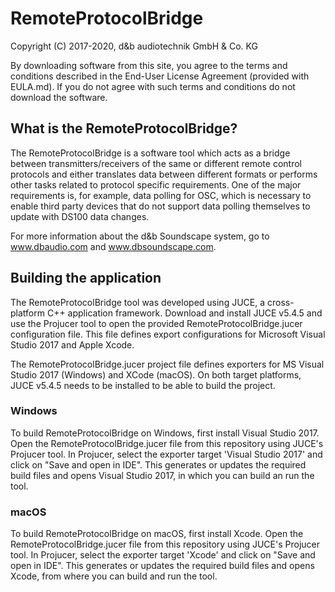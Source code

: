 # RemoteProtocolBridge

Copyright (C) 2017-2020, d&b audiotechnik GmbH & Co. KG

By downloading software from this site, you agree to the terms and conditions described in the End-User License Agreement (provided with EULA.md). If you do not agree with such terms and conditions do not download the software.

## What is the RemoteProtocolBridge?

The RemoteProtocolBridge is a software tool which acts as a bridge between transmitters/receivers of the same or different remote control protocols and either translates data between different formats or performs other tasks related to protocol specific requirements.
One of the major requirements is, for example, data polling for OSC, which is necessary to enable third party devices that do not support data polling themselves to update with DS100 data changes.

For more information about the d&b Soundscape system, go to www.dbaudio.com and www.dbsoundscape.com.

## Building the application

The RemoteProtocolBridge tool was developed using JUCE, a cross-platform C++ application framework. Download and install JUCE v5.4.5 and use the Projucer tool to open the provided RemoteProtocolBridge.jucer configuration file. This file defines export configurations for Microsoft Visual Studio 2017 and Apple Xcode.

The RemoteProtocolBridge.jucer project file defines exporters for MS Visual Studio 2017 (Windows) and XCode (macOS). On both target platforms, JUCE v5.4.5 needs to be installed to be able to build the project.

### Windows
To build RemoteProtocolBridge on Windows, first install Visual Studio 2017. Open the RemoteProtocolBridge.jucer file from this repository using JUCE's Projucer tool. In Projucer, select the exporter target 'Visual Studio 2017' and click on "Save and open in IDE". This generates or updates the required build files and opens Visual Studio 2017, in which you can build an run the tool.

### macOS
To build RemoteProtocolBridge on macOS, first install Xcode. Open the RemoteProtocolBridge.jucer file from this repository using JUCE's Projucer tool. In Projucer, select the exporter target 'Xcode' and click on "Save and open in IDE". This generates or updates the required build files and opens Xcode, from where you can build and run the tool.